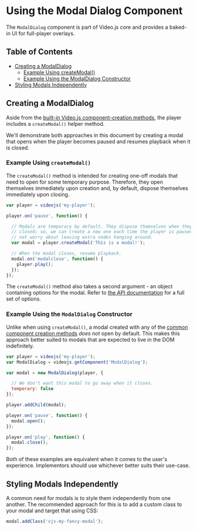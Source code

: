 # Using the Modal Dialog Component

The `ModalDialog` component is part of Video.js core and provides a baked-in UI for full-player overlays.

## Table of Contents

* [Creating a ModalDialog](#creating-a-modaldialog)
  * [Example Using createModal()](#example-using-createmodal)
  * [Example Using the ModalDialog Constructor](#example-using-the-modaldialog-constructor)
* [Styling Modals Independently](#styling-modals-independently)

## Creating a ModalDialog

Aside from the [built-in Video.js component-creation methods][creating-component], the player includes a `createModal()` helper method.

We'll demonstrate both approaches in this document by creating a modal that opens when the player becomes paused and resumes playback when it is closed.

### Example Using `createModal()`

The `createModal()` method is intended for creating one-off modals that need to open for some temporary purpose. Therefore, they open themselves immediately upon creation and, by default, dispose themselves immediately upon closing.

```js
var player = videojs('my-player');

player.on('pause', function() {

  // Modals are temporary by default. They dispose themselves when they are
  // closed; so, we can create a new one each time the player is paused and
  // not worry about leaving extra nodes hanging around.
  var modal = player.createModal('This is a modal!');

  // When the modal closes, resume playback.
  modal.on('modalclose', function() {
    player.play();
  });
});
```

The `createModal()` method also takes a second argument - an object containing options for the modal. Refer to [the API documentation][api-doc] for a full set of options.

### Example Using the `ModalDialog` Constructor

Unlike when using `createModal()`, a modal created with any of the [common component creation methods][creating-component] _does not_ open by default. This makes this approach better suited to modals that are expected to live in the DOM indefinitely.

```js
var player = videojs('my-player');
var ModalDialog = videojs.getComponent('ModalDialog');

var modal = new ModalDialog(player, {

  // We don't want this modal to go away when it closes.
  temporary: false
});

player.addChild(modal);

player.on('pause', function() {
  modal.open();
});

player.on('play', function() {
  modal.close();
});
```

Both of these examples are equivalent when it comes to the user's experience. Implementors should use whichever better suits their use-case.

## Styling Modals Independently

A common need for modals is to style them independently from one another. The recommended approach for this is to add a custom class to your modal and target that using CSS:

```js
modal.addClass('vjs-my-fancy-modal');
```

[api-doc]: http://docs.videojs.com/ModalDialog.html

[creating-component]: /docs/guides/components.md#creating-a-component
